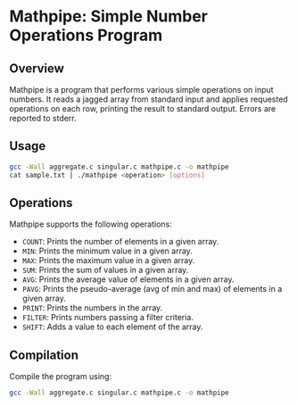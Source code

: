 # Mathpipe: Simple Number Operations Program

## Overview
Mathpipe is a program that performs various simple operations on input numbers. It reads a jagged array from standard input and applies requested operations on each row, printing the result to standard output. Errors are reported to stderr.

## Usage
```bash
gcc -Wall aggregate.c singular.c mathpipe.c -o mathpipe
cat sample.txt | ./mathpipe <operation> [options]
```

## Operations
Mathpipe supports the following operations:
- `COUNT`: Prints the number of elements in a given array.
- `MIN`: Prints the minimum value in a given array.
- `MAX`: Prints the maximum value in a given array.
- `SUM`: Prints the sum of values in a given array.
- `AVG`: Prints the average value of elements in a given array.
- `PAVG`: Prints the pseudo-average (avg of min and max) of elements in a given array.
- `PRINT`: Prints the numbers in the array.
- `FILTER`: Prints numbers passing a filter criteria.
- `SHIFT`: Adds a value to each element of the array.

## Compilation
Compile the program using:
```bash
gcc -Wall aggregate.c singular.c mathpipe.c -o mathpipe
```

